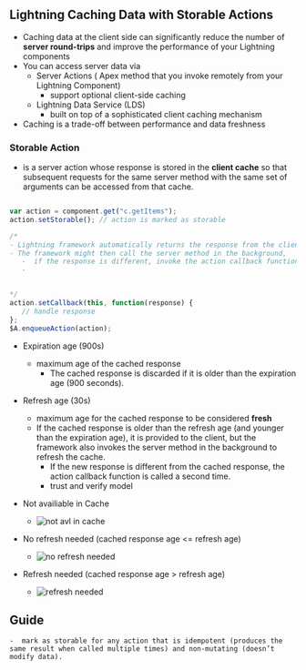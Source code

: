 ## Lightning Caching Data with Storable Actions

- Caching data at the client side can significantly reduce the number of **server round-trips** and improve the performance of your Lightning components
-  You can access server data via
    -  Server Actions ( Apex method that you invoke remotely from your Lightning Component)
        - support optional client-side caching
    -  Lightning Data Service (LDS)
        - built on top of a sophisticated client caching mechanism
- Caching is a trade-off between performance and data freshness


### Storable Action 
- is a server action whose response is stored in the **client cache** so that subsequent requests for the same server method with the same set of arguments can be accessed from that cache.

 ```js

var action = component.get("c.getItems");
action.setStorable(); // action is marked as storable

/*
 - Lightning framework automatically returns the response from the client cache (if available) 
 - The framework might then call the server method in the background, 
    -  if the response is different, invoke the action callback function a second time.
    - 


*/
action.setCallback(this, function(response) {
	// handle response
};
$A.enqueueAction(action);

```

- Expiration age (900s)
    - maximum age of the cached response
        - The cached response is discarded if it is older than the expiration age (900 seconds).
- Refresh age (30s)
    - maximum age for the cached response to be considered **fresh**
    - If the cached response is older than the refresh age (and younger than the expiration age), it is provided to the client, but the framework also invokes the server method in the background to refresh the cache.
        -  If the new response is different from the cached response, the action callback function is called a second time. 
        - trust and verify model


- Not availiable in Cache
    - ![not avl in cache](https://d259t2jj6zp7qm.cloudfront.net/images/v1490839089-storable-1_ejutvh.png)

- No refresh needed (cached response age <= refresh age)
    - ![no refresh needed](https://d259t2jj6zp7qm.cloudfront.net/images/v1490839089-storable-2_jspynq.png)

- Refresh needed (cached response age > refresh age)
    - ![refresh needed](https://d259t2jj6zp7qm.cloudfront.net/images/v1490839089-storable-3_jeeof9.png)


## Guide
    -  mark as storable for any action that is idempotent (produces the same result when called multiple times) and non-mutating (doesn’t modify data).
    

